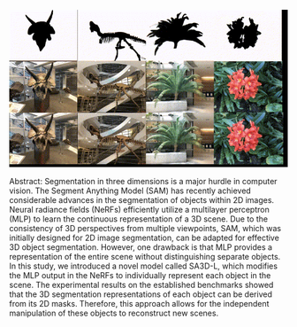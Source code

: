 ![image](https://github.com/liujian0819/SA3D-L/blob/main/Video1_64913419.gif)
<!DOCTYPE html>
<html>
<head> 
</head>
<body>  
<bold>Abstract: Segmentation in three dimensions is a major hurdle in computer vision. The Segment Anything
Model (SAM) has recently achieved considerable advances in the segmentation of objects within 2D
images. Neural radiance fields (NeRFs) efficiently utilize a multilayer perceptron (MLP) to learn the
continuous representation of a 3D scene. Due to the consistency of 3D perspectives from multiple
viewpoints, SAM, which was initially designed for 2D image segmentation, can be adapted for
effective 3D object segmentation. However, one drawback is that MLP provides a representation of
the entire scene without distinguishing separate objects. In this study, we introduced a novel model
called SA3D-L, which modifies the MLP output in the NeRFs to individually represent each object in
the scene. The experimental results on the established benchmarks showed that the 3D segmentation
representations of each object can be derived from its 2D masks. Therefore, this approach allows for
the independent manipulation of these objects to reconstruct new scenes.
</body>
</html>
